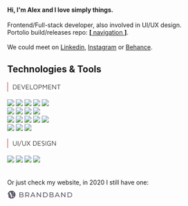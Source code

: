 #### Hi, I'm Alex and I love simply things.  

Frontend/Full-stack developer, also involved in UI/UX design.  
Portolio build/releases repo: [**[** navigation **]**](https://img.shields.io/badge/Tools-XD-informational?style=flat&logo=Adobe_XD&logoColor=white&color=5CA1B2).  
&nbsp;  
We could meet on [Linkedin], [Instagram] or [Behance].   
## Technologies & Tools  
<img src = "https://raw.githubusercontent.com/hadabr/hadabr/master/assets/DEVELOPMENT.png"/>

![](https://img.shields.io/badge/Lib-React-informational?style=flat&logo=react&logoColor=white&color=CB8181)
![](https://img.shields.io/badge/Lib-Redux-informational?style=flat&logo=redux&logoColor=white&color=5CA1B2)
![](https://img.shields.io/badge/PF-NodeJS-informational?style=flat&logo=nodejs&logoColor=white&color=EDB869)
![](https://img.shields.io/badge/PF-Electron-informational?style=flat&logo=Electron&logoColor=white&color=EDB869)
![](https://img.shields.io/badge/Server-ExpressJS-informational?style=flat&logo=JavaScript&logoColor=white&color=EDB869)  
![](https://img.shields.io/badge/Code-JavaScript-informational?style=flat&logo=javascript&logoColor=white&color=EDB869)
![](https://img.shields.io/badge/Tools-Git-informational?style=flat&logo=git&logoColor=white&color=EDB869)
![](https://img.shields.io/badge/FW-React_Native-informational?style=flat&logo=react&logoColor=white&color=EDB869)
![](https://img.shields.io/badge/FW-AngularJS-informational?style=flat&logo=Angular&logoColor=white&color=5CA1B2)     
![](https://img.shields.io/badge/Code-Sass-informational?style=flat&logo=sass&logoColor=white&color=5CA1B2)
![](https://img.shields.io/badge/Lib-Vue-informational?style=flat&logo=vue.js&logoColor=white&color=CB8181)
![](https://img.shields.io/badge/Lib-Bootstrap-informational?style=flat&logo=Bootstrap&logoColor=white&color=5CA1B2)
![](https://img.shields.io/badge/DB-PostgreSQL-informational?style=flat&logo=postgresql&logoColor=white&color=5CA1B2) 
![](https://img.shields.io/badge/DB-Mongodb-informational?style=flat&logo=Mongodb&logoColor=white&color=5CA1B2)  
![](https://img.shields.io/badge/API-REST-informational?style=flat&logo=REST&logoColor=white&color=5CA1B2)
![](https://img.shields.io/badge/API-GraphQl-informational?style=flat&logo=GraphQl&logoColor=white&color=5CA1B2)
![](https://img.shields.io/badge/Tools-Webpack-informational?style=flat&logo=Webpack&logoColor=white&color=5CA1B2)   


<img src = "https://raw.githubusercontent.com/hadabr/hadabr/master/assets/ui-design.png"/>

![](https://img.shields.io/badge/Tools-Adobe_XD-informational?style=flat&logo=Adobe_XD&logoColor=white&color=5CA1B2)
![](https://img.shields.io/badge/Tools-Illustrator-informational?style=flat&logo=Adobe_Illustrator&logoColor=white&color=5CA1B2)
![](https://img.shields.io/badge/Tools-Photoshop-informational?style=flat&logo=Adobe_Photoshop&logoColor=white&color=5CA1B2)
![](https://img.shields.io/badge/Tools-Figma-informational?style=flat&logo=Figma&logoColor=white&color=5CA1B2)
&nbsp;  
&nbsp;  
&nbsp;  
Or just check my website, in 2020 I still have one:  
[![brandband](https://raw.githubusercontent.com/hadabr/hadabr/master/assets/brandband.png "brandband")](https://brandband.io/)  

   [linkedin]: <http://angularjs.org>
   [instagram]: <https://www.instagram.com/pockethabr>
   [behance]: <https://www.behance.net/alexdovghi6c9c>
   [**navigation**]: <https://github.com/hadabr/navigation>
   [linkedin-logo]: https://raw.githubusercontent.com/MartinHeinz/MartinHeinz/master/linkedin-3-16.png 
